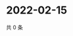 # 2022-02-15

共 0 条

<!-- BEGIN WEIBO -->
<!-- 最后更新时间 Tue Feb 15 2022 21:17:43 GMT+0800 (China Standard Time) -->

<!-- END WEIBO -->
